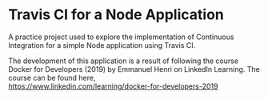 # Travis CI for a Node Application 
A practice project used to explore the implementation of Continuous Integration for a simple Node application using Travis CI.

The development of this application is a result of following the course Docker for Developers (2019) by Emmanuel Henri on LinkedIn Learning. The course can be found here,
<br>
https://www.linkedin.com/learning/docker-for-developers-2019
